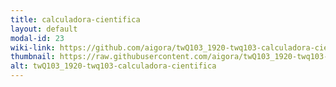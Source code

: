 ```yaml
---
title: calculadora-cientifica
layout: default
modal-id: 23
wiki-link: https://github.com/aigora/twQ103_1920-twq103-calculadora-cientifica/wiki
thumbnail: https://raw.githubusercontent.com/aigora/twQ103_1920-twq103-calculadora-cientifica/master/logo.png
alt: twQ103_1920-twq103-calculadora-cientifica
---
```

